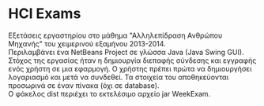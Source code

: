 # HCI Exams
Εξετάσεις εργαστηρίου στο μάθημα "Αλληλεπίδραση Ανθρώπου Μηχανής" του χειμερινού εξαμήνου 2013-2014.\
Περιλαμβάνει ένα NetBeans Project σε γλώσσα Java (Java Swing GUI).\
Στόχος της εργασίας ήταν η δημιουργία διεπαφής σύνδεσης και εγγραφής ενός χρήστη σε μια εφαρμογή. Ο χρήστης πρέπει πρώτα να δημιουργήσει λογαριασμό και μετά να συνδεθεί. Τα στοιχεία του αποθηκεύονται προσωρινά σε έναν πίνακα (όχι σε database).\
Ο φάκελος dist περιέχει το εκτελέσιμο αρχείο jar WeekExam.
